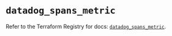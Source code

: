 # `datadog_spans_metric`

Refer to the Terraform Registry for docs: [`datadog_spans_metric`](https://registry.terraform.io/providers/datadog/datadog/3.59.1/docs/resources/spans_metric).
